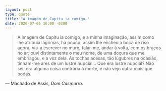 ```yaml
---
layout: post
type: quote
title: "A imagem de Capitu ia comigo…"
date: 2020-07-05 16:00 -0300
---
```

>A imagem de Capitu ia comigo, e a minha imaginação, assim como lhe atribuía lágrimas, há pouco, assim lhe encheu a boca de riso agora; via-a escrever no muro, falar-me, andar à volta, com os braços no ar; ouvi distintamente o meu nome, de uma doçura que me embriagou, e a voz dela. As tochas acesas, tão lúgubres na ocasião, tinham-me ares de um lustre nupcial… Que era lustre nupcial? Não sei; era alguma coisa contrária à morte, e não vejo outra mais que bodas.

— Machado de Assis, _Dom Casmurro_.
